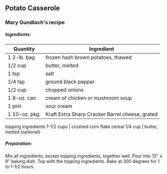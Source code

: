 

## Potato Casserole
### Mary Gundlach's recipe

##### Ingredients:
| Quantity      | Ingredient                                      |
|---------------|-------------------------------------------------|
 | 1 2-lb. bag   | frozen hash brown potatoes, thawed              |
 | 1/2 cup       | butter, melted                                  |
 | 1 tsp         | salt                                            |
 | 1/4 tsp       | ground black pepper                             |
 | 1/2 cup       | chopped onions                                  |
 | 1 8-oz. can   | cream of chicken or mushroom soup               |
 | 1 pint        | sour cream                                      |
 | 1 10-oz. pkg. | Kraft Extra Sharp Cracker Barrel cheese, grated |
topping ingredients
1-1/2 cups      | crushed corn flake cereal
1/4 cup         | butter, melted (optional)

##### Preparation:
Mix all ingredients, except topping ingredients, together well. Pour into
13" x 9" baking dish.  Top with the topping ingredients.  Bake at 300 degrees
for 1 to 1-1/2 hours.
